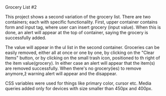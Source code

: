 Grocery List #2

This project shows a second variation of the grocery list. There are two containers; each with specific functionality.
First, upper container contains form and input tag, where user can insert grocery (input value). When this is done, an alert
will appear at the top of container, saying the grocery is successfully added.

The value will appear in the ul list in the second container. Groceries can be easily removed, either all at once or one by one,
by clicking on the "Clear Items" button, or by clicking on the small trash icon, positioned to th right of the item value(grocery).
In either case an alert will appear that the item(s) are removed successfully. When there's no grocery(ies) to remove anymore,ž
warning alert will appear and the disappear.

CSS variables were used for things like primary color, cursor etc. Media queries added only for devices with size smaller than
450px and 400px.
